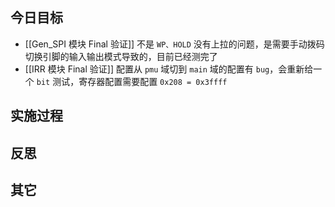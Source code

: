 

## 今日目标 
- [[Gen_SPI 模块 Final 验证]] 不是 `WP、HOLD` 没有上拉的问题，是需要手动拨码切换引脚的输入输出模式导致的，目前已经测完了 
- [[IRR 模块 Final 验证]] 配置从 `pmu` 域切到 `main` 域的配置有 `bug`，会重新给一个 `bit` 测试，寄存器配置需要配置 `0x208 = 0x3ffff` 


## 实施过程




## 反思



## 其它 